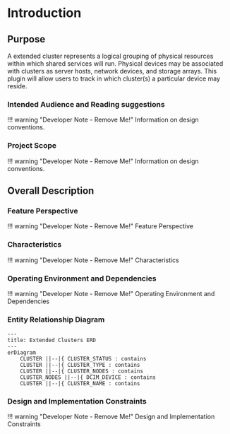 # Introduction

## Purpose

A extended cluster represents a logical grouping of physical resources within which shared services will run. Physical devices may be associated with clusters as server hosts, network devices, and storage arrays. This plugin will allow users to track in which cluster(s) a particular device may reside.

### Intended Audience and Reading suggestions

!!! warning "Developer Note - Remove Me!"
    Information on design conventions.

### Project Scope

!!! warning "Developer Note - Remove Me!"
    Information on design conventions.

## Overall Description

### Feature Perspective

!!! warning "Developer Note - Remove Me!"
    Feature Perspective

### Characteristics

!!! warning "Developer Note - Remove Me!"
   Characteristics

### Operating Environment and Dependencies

!!! warning "Developer Note - Remove Me!"
    Operating Environment and Dependencies

### Entity Relationship Diagram

```mermaid
---
title: Extended Clusters ERD
---
erDiagram
    CLUSTER ||--|{ CLUSTER_STATUS : contains
    CLUSTER ||--|{ CLUSTER_TYPE : contains
    CLUSTER ||--|{ CLUSTER_NODES : contains
    CLUSTER_NODES ||--|{ DCIM_DEVICE : contains
    CLUSTER ||--|{ CLUSTER_NAME : contains
```

### Design and Implementation Constraints

!!! warning "Developer Note - Remove Me!"
    Design and Implementation Constraints
